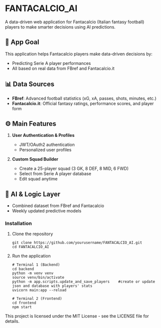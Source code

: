 # FANTACALCIO_AI

A data-driven web application for Fantacalcio (Italian fantasy football) players to make smarter decisions using AI predictions.

## 🎯 App Goal

This application helps Fantacalcio players make data-driven decisions by:
- Predicting Serie A player performances
- All based on real data from FBref and Fantacalcio.it

## 📊 Data Sources

- **FBref**: Advanced football statistics (xG, xA, passes, shots, minutes, etc.)
- **Fantacalcio.it**: Official fantasy ratings, performance scores, and player form

## ⚙️ Main Features

1. **User Authentication & Profiles**
   - JWT/OAuth2 authentication
   - Personalized user profiles

2. **Custom Squad Builder**
   - Create a 25-player squad (3 GK, 8 DEF, 8 MID, 6 FWD)
   - Select from Serie A player database
   - Edit squad anytime

## 🧠 AI & Logic Layer

- Combined dataset from FBref and Fantacalcio
- Weekly updated predictive models

### Installation

1. Clone the repository
   ```
   git clone https://github.com/yourusername/FANTACALCIO_AI.git
   cd FANTACALCIO_AI
   ```
   
2. Run the application
   ```
   # Terminal 1 (Backend)
   cd backend
   python -m venv venv
   source venv/bin/activate
   python -m app.scripts.update_and_save_players    #create or update json and database with players' stats
   uvicorn main:app --reload

   # Terminal 2 (Frontend)
   cd frontend
   npm start
   ```

This project is licensed under the MIT License - see the LICENSE file for details.
